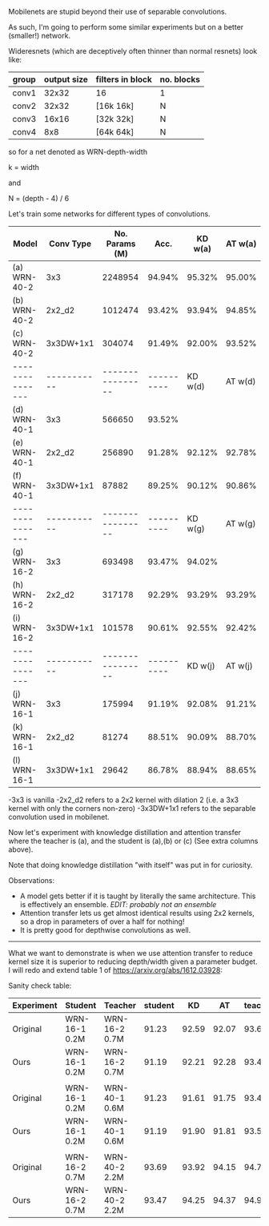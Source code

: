 Mobilenets are stupid beyond their use of separable convolutions.

As such, I'm going to perform some similar experiments but on a better (smaller!) network.

Wideresnets (which are deceptively often thinner than normal resnets) look like:

| group | output size | filters in block  | no. blocks |
|-------|-------------|-------------------|------------| 
| conv1 | 32x32       | 16                |  1         |
| conv2 | 32x32       |[16k 16k]          |  N         |
| conv3 | 16x16       |[32k 32k]          |  N         |
| conv4 | 8x8         |[64k 64k]          |  N         |

so for a net denoted as WRN-depth-width

k = width

and 

N = (depth - 4) / 6

Let's train some networks for different types of convolutions.

| Model         | Conv Type | No. Params (M) | Acc.     | KD w(a) | AT w(a) |
|---------------|-----------|----------------|----------|---------|---------|
|(a) WRN-40-2   | 3x3       | 2248954        | 94.94%   | 95.32%  | 95.00%  |
|(b) WRN-40-2   | 2x2_d2    | 1012474        | 93.42%   | 93.94%  | 94.85%  |
|(c) WRN-40-2   | 3x3DW+1x1 | 304074         | 91.49%   | 92.00%  | 93.52%  |
|---------------|-----------|----------------|----------| KD w(d) | AT w(d) |
|(d) WRN-40-1   | 3x3       | 566650         | 93.52%   |         |         |
|(e) WRN-40-1   | 2x2_d2    | 256890         | 91.28%   | 92.12%  | 92.78%  |
|(f) WRN-40-1   | 3x3DW+1x1 | 87882          | 89.25%   | 90.12%  | 90.86%  |
|---------------|-----------|----------------|----------| KD w(g) | AT w(g) |
|(g) WRN-16-2   | 3x3       | 693498         | 93.47%   | 94.02%  |         |
|(h) WRN-16-2   | 2x2_d2    | 317178         | 92.29%   | 93.29%  | 93.29%  |
|(i) WRN-16-2   | 3x3DW+1x1 | 101578         | 90.61%   | 92.55%  | 92.42%  |
|---------------|-----------|----------------|----------| KD w(j) | AT w(j) |
|(j) WRN-16-1   | 3x3       | 175994         | 91.19%   | 92.08%  | 91.21%  |
|(k) WRN-16-1   | 2x2_d2    | 81274          | 88.51%   | 90.09%  | 88.70%  |
|(l) WRN-16-1   | 3x3DW+1x1 | 29642          | 86.78%   | 88.94%  | 88.65%  |



-3x3 is vanilla
-2x2_d2 refers to a 2x2 kernel with dilation 2 (i.e. a 3x3 kernel with only the corners non-zero)
-3x3DW+1x1 refers to the separable convolution used in mobilenet.

Now let's experiment with knowledge distillation and attention transfer where the teacher is (a), and the student is (a),(b) or (c) (See extra columns above).

Note that doing knowledge distillation "with itself" was put in for curiosity.

Observations:
- A model gets better if it is taught by literally the same architecture. This is effectively an ensemble. *EDIT: probably not an ensemble*
- Attention transfer lets us get almost identical results using 2x2 kernels, so a drop in parameters of over a half for nothing!
- It is pretty good for depthwise convolutions as well.

--------------------

What we want to demonstrate is when we use attention transfer to reduce kernel size it is superior to reducing depth/width given a parameter budget.
I will redo and extend table 1 of https://arxiv.org/abs/1612.03928:


Sanity check table:


| Experiment | Student       | Teacher        | student | KD     | AT     | teacher  |
|------------|---------------|----------------|---------|--------|--------|----------|
| Original   | WRN-16-1 0.2M | WRN-16-2 0.7M  | 91.23   | 92.59  | 92.07  | 93.69    | 
| Ours       | WRN-16-1 0.2M | WRN-16-2 0.7M  | 91.19   | 92.21  | 92.28  | 93.47    | 
|            |               |                |         |        |        |          |     
| Original   | WRN-16-1 0.2M | WRN-40-1 0.6M  | 91.23   | 91.61  | 91.75  | 93.42    | 
| Ours       | WRN-16-1 0.2M | WRN-40-1 0.6M  | 91.19   | 91.90  | 91.81  | 93.52    | 
|            |               |                |         |        |        |          |     
| Original   | WRN-16-2 0.7M | WRN-40-2 2.2M  | 93.69   | 93.92  | 94.15  | 94.77    |
| Ours       | WRN-16-2 0.7M | WRN-40-2 2.2M  | 93.47   | 94.25  | 94.37  | 94.94    |



    
